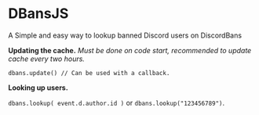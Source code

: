 # DBansJS
A Simple and easy way to lookup banned Discord users on DiscordBans

**Updating the cache.** *Must be done on code start, recommended to update cache every two hours.*

```dbans.update() // Can be used with a callback.```

**Looking up users.**

```dbans.lookup( event.d.author.id )``` or ```dbans.lookup("123456789")```.
